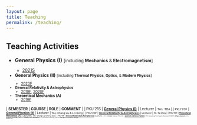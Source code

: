 ```yaml
---
layout: page
title: Teaching
permalink: /teaching/
---
```


<style>
table {
  font-family: arial, sans-serif;
  border-collapse: collapse;
  width: 100%;
}

td, th {
  border: 1px solid #dddddd;
  text-align: left;
  padding: 8px;
}

tr:nth-child(odd) {
  background-color: #dddddd;
}
</style>

## Teaching Activities


- **General Physics (I)** <small>[including **Mechanics** & **Electromagnetism**]
  - [2021S](https://friendshao.github.io/teaching/phy21/phy21)
- **General Physics (II)** <small>[including **Thermal Physics**, **Optics**, & **Modern Physics**]
  - [2020F](https://friendshao.github.io/teaching/phy20/phy20)
- **General Relativity & Astrophysics**
  - [2019F](https://friendshao.github.io/teaching/gr19/gr19), 
    [2020F](https://friendshao.github.io/teaching/gr20/gr20)
- **Theoretical Mechanics (A)**
  - [2019F](https://friendshao.github.io/teaching/thmech19/thmech19)


| **SEMESTER** | **COURSE** | **ROLE** | **COMMENT** | 
| PKU'21S | [**General Physics (I)**](phy21/phy21) | Lecturer | <small>TAs: TBA |
| PKU'20F | [**General Physics (II)**](phy20/phy20) | Lecturer | <small>TAs: Chang Liu & Lei Geng |
| PKU'20F | [**General Relativity & Astrophysics**](gr20/gr20) | Lecturer | <small>TA: Tai Zhou |
| PKU'19F | [**Theoretical Mechanics (A)**](thmech19/thmech19) | Lecturer | <small>TAs: Chang Liu & Yong Gao |
| PKU'19F | [**General Relativity & Astrophysics**](gr19/gr19) | Lecturer | <small>TA: Xionghui Cao |
| PKU'13F | [**Quantum Statistical Physics**](qsp2013/qsp2013.html) | TA | <small>lectured by Prof. Ryuichi Shindou |
| PKU'10F | **What is Science?** | TA | <small>lectured by Prof. Yi Rao |
| PKU'10S | **Probability Theory and Statistics** | TA | <small>lectured by Prof. Zhenxi Dong |
| PKU'09F | **Linear Algebra** | TA | <small>lectured by Prof. Maoying Tian <br>**Excellent TA** Award |

<p></p>
